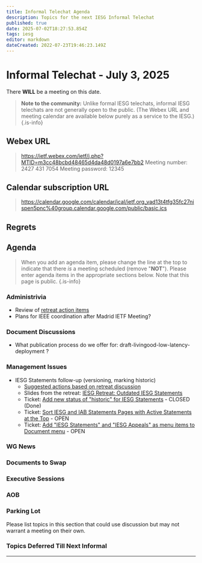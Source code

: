 ```yaml
---
title: Informal Telechat Agenda
description: Topics for the next IESG Informal Telechat
published: true
date: 2025-07-02T18:27:53.854Z
tags: iesg
editor: markdown
dateCreated: 2022-07-23T19:46:23.149Z
---
```


# Informal Telechat - July 3, 2025

There **WILL** be a meeting on this date.

> **Note to the community:** Unlike formal IESG telechats, informal IESG telechats are not generally open to the public. (The Webex URL and meeting calendar are available below purely as a service to the IESG.)
{.is-info}

## Webex URL

> https://ietf.webex.com/ietf/j.php?MTID=m3cc48bcbd48465d4da48d0197a6e7bb2
Meeting number: 2427 431 7054
Meeting password: 12345 


## Calendar subscription URL

> https://calendar.google.com/calendar/ical/ietf.org_vad13t4tfg35fc27nispen5pnc%40group.calendar.google.com/public/basic.ics


## Regrets



## Agenda

> When you add an agenda item, please change the line at the top to indicate that there *is* a meeting scheduled (remove "**NOT**"). Please enter agenda items in the appropriate sections below.
Note that this page is public.
{.is-info}


### Administrivia

- Review of [retreat action items](https://docs.google.com/document/d/1h3skaePGSlYwDinzLu0xsXEkE47dsrBjzTpAKPo4vkw/edit?usp=sharing)
- Plans for IEEE coordination after Madrid IETF Meeting?

### Document Discussions

 * What publication process do we offer for:  draft-livingood-low-latency-deployment ?

### Management Issues

- IESG Statements follow-up (versioning, marking historic)
  - [Suggested actions based on retreat discussion](https://docs.google.com/document/d/1rpdDxyLDyZ65QbvQ77qVHz_WyNbbF8XeCSuP0mMeWYA/edit?usp=sharing)
  - Slides from the retreat: [IESG Retreat: Outdated IESG Statements](https://drive.google.com/file/d/1sWAitjTsX4it8AraQ5YdVw_dlTb5G6BE/view)
  - Ticket: [Add new status of "historic" for IESG Statements](https://github.com/ietf-tools/datatracker/issues/9022) - CLOSED (Done)
  - Ticket: [Sort IESG and IAB Statements Pages with Active Statements at the Top](https://github.com/ietf-tools/datatracker/issues/9058) - OPEN
  - Ticket: [Add "IESG Statements" and "IESG Appeals" as menu items to Document menu](https://github.com/ietf-tools/datatracker/issues/9020) - OPEN


### WG News 

### Documents to Swap 

### Executive Sessions



### AOB


### Parking Lot
Please list topics in this section that could use discussion but may not warrant a meeting on their own. 



### Topics Deferred Till Next Informal 

-------



